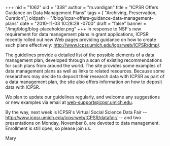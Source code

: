 +++
nid = "1062"
uid = "338"
author = "m.vardigan"
title = "ICPSR Offers Guidance on Data Management Plans"
tags = [ "Archiving, Preservation, Curation",]
oldpath = "/blog/icpsr-offers-guidance-data-management-plans"
date = "2010-11-03 10:28:29 -0700"
draft = "false"
banner = "/img/blog/blog-placeholder.png"
+++
In response to NSF's new requirement for data management plans in grant
applications, ICPSR recently rolled out new Web pages providing guidance
on how to create such plans effectively:
<http://www.icpsr.umich.edu/icpsrweb/ICPSR/dmp/>.

The guidelines provide a detailed list of the possible elements of a
data management plan, developed through a scan of existing
recommendations for such plans from around the world. The site provides
some examples of data management plans as well as links to related
resources. Because some researchers may decide to deposit their research
data with ICPSR as part of a data management plan, the site also offers
information on how to deposit data with ICPSR.

We plan to update our guidelines regularly, and welcome any suggestions
or new examples via email at <web-support@icpsr.umich.edu>.

By the way, next week is ICPSR's Virtual Social Science Data Fair --
<http://www.icpsr.umich.edu/icpsrweb/ICPSR/datafair/> -- and two
presentations on Monday, November 8, are devoted to data management.
Enrollment is still open, so please join us.

Mary
